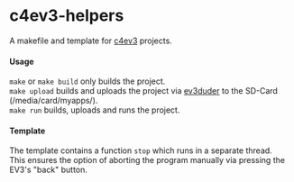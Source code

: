 # c4ev3-helpers
A makefile and template for [c4ev3](https://github.com/c4ev3) projects.

#### Usage

`make` or `make build` only builds the project.<br/>
`make upload` builds and uploads the project via [ev3duder](https://github.com/c4ev3/ev3duder) to the SD-Card (/media/card/myapps/).<br/>
`make run` builds, uploads and runs the project.<br/>

#### Template
The template contains a function `stop` which runs in a separate thread.<br/>
This ensures the option of aborting the program manually via pressing the EV3's "back" button.
